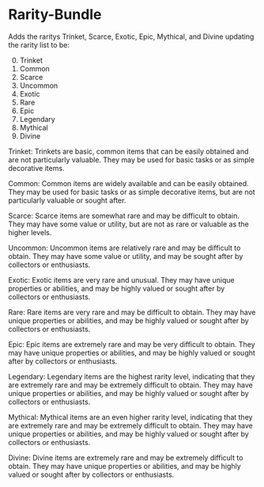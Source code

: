 # Rarity-Bundle

Adds the raritys Trinket, Scarce, Exotic, Epic, Mythical, and Divine
updating the rarity list to be:

0. Trinket
1. Common
2. Scarce
3. Uncommon
4. Exotic
5. Rare
6. Epic
7. Legendary
8. Mythical
9. Divine



Trinket: Trinkets are basic, common items that can be easily obtained and are not particularly valuable. They may be used for basic tasks or as simple decorative items.

Common: Common items are widely available and can be easily obtained. They may be used for basic tasks or as simple decorative items, but are not particularly valuable or sought after.

Scarce: Scarce items are somewhat rare and may be difficult to obtain. They may have some value or utility, but are not as rare or valuable as the higher levels.

Uncommon: Uncommon items are relatively rare and may be difficult to obtain. They may have some value or utility, and may be sought after by collectors or enthusiasts.

Exotic: Exotic items are very rare and unusual. They may have unique properties or abilities, and may be highly valued or sought after by collectors or enthusiasts.

Rare: Rare items are very rare and may be difficult to obtain. They may have unique properties or abilities, and may be highly valued or sought after by collectors or enthusiasts.

Epic: Epic items are extremely rare and may be very difficult to obtain. They may have unique properties or abilities, and may be highly valued or sought after by collectors or enthusiasts.

Legendary: Legendary items are the highest rarity level, indicating that they are extremely rare and may be extremely difficult to obtain. They may have unique properties or abilities, and may be highly valued or sought after by collectors or enthusiasts.

Mythical: Mythical items are an even higher rarity level, indicating that they are extremely rare and may be extremely difficult to obtain. They may have unique properties or abilities, and may be highly valued or sought after by collectors or enthusiasts.

Divine: Divine items are extremely rare and may be extremely difficult to obtain. They may have unique properties or abilities, and may be highly valued or sought after by collectors or enthusiasts.